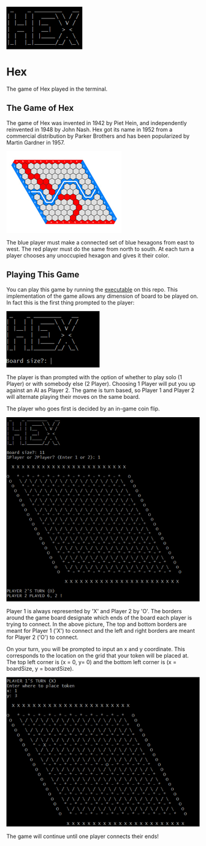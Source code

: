 
![Hex](https://github.com/JoshuaDiaz/Hex/blob/master/Images/HexImg.PNG "Image Source: Wikipedia")
# Hex
The game of Hex played in the terminal.

## The Game of Hex

The game of Hex was invented in 1942 by Piet Hein, and independently reinvented in 1948 by John Nash. Hex got its name in 1952 from a commercial distribution by Parker Brothers and has been popularized by Martin Gardner in 1957. 

![Img Source: Wikipedia](https://github.com/JoshuaDiaz/Hex/blob/master/Images/HexBoard.jpg "Image Source: Wikipedia")

The blue player must make a connected set of blue hexagons from east to west. The red player must do the same from north to south. At each turn a player chooses any unoccupied hexagon and gives it their color.

## Playing This Game
You can play this game by running the [executable](https://github.com/JoshuaDiaz/Hex/blob/master/Hex.exe) on this repo.
This implementation of the game allows any dimension of board to be played on. In fact this is the first thing prompted to the player:

![Choose the board size!](https://github.com/JoshuaDiaz/Hex/blob/master/Images/BoardSize.PNG "Choose the board size!")

The player is than prompted with the option of whether to play solo (1 Player) or with somebody else (2 Player). Choosing 1 Player will put you up against an AI as Player 2. The game is turn based, so Player 1 and Player 2 will alternate playing their moves on the same board.

The player who goes first is decided by an in-game coin flip.

![The AI won the coin flip](https://github.com/JoshuaDiaz/Hex/blob/master/Images/coinflip.PNG "The AI won the coin flip")

Player 1 is always represented by 'X' and Player 2 by 'O'. The borders around the game board designate which ends of the board each player is trying to connect. In the above picture, The top and bottom borders are meant for Player 1 ('X') to connect and the left and right borders are meant for Player 2 ('O') to connect.

On your turn, you will be prompted to input an x and y coordinate. This corresponds to the location on the grid that your token will be placed at. The top left corner is (x = 0, y= 0) and the bottom left corner is (x = boardSize, y = boardSize).

![x = 3, y = 1](https://github.com/JoshuaDiaz/Hex/blob/master/Images/input.PNG "x = 3, y = 1")

The game will continue until one player connects their ends!

